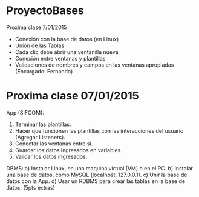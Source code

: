 ProyectoBases
=============
Proxima clase 7/01/2015
- Conexión con la base de datos (en Linux)
- Unión de las Tablas
- Cada clic debe abrir una ventanilla nueva
- Conexión entre ventanas y plantillas
- Validaciones de nombres y campos en las ventanas apropiadas (Encargado: Fernando)

Proxima clase 07/01/2015
========================================================
App (SIFCOM):
1) Terminar las plantillas.
2) Hacer que funcionen las plantillas con las interacciones del usuario (Agregar Listeners).
3) Conectar las ventanas entre si.
4) Guardar los datos ingresados en variables.
5) Validar los datos ingresados.

DBMS: 
a) Instalar Linux, en una maquina virtual (VM) o en el PC.
b) Instalar una base de datos, como MySQL (localhost, 127.0.0.1).
c) Unir la base de datos con la App.
d) Usar un RDBMS para crear las tablas en la base de datos. (5pts extras)